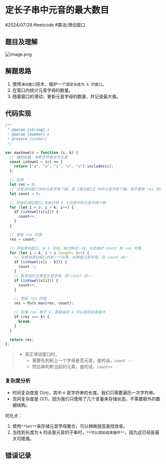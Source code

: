 
# 定长子串中元音的最大数目


#2024/07/28 #leetcode  #算法/滑动窗口

## 题目及理解

![image.png](https://832-1310531898.cos.ap-beijing.myqcloud.com/019ec18db0ccfeb560170c4fd4b24b5a.png)

## 解题思路

1. 使用`滑动窗口`技术，维护一个`固定长度为 k 的窗口`。
2. 在窗口内统计元音字母的数量。
3. 随着窗口的滑动，更新元音字母的数量，并记录最大值。

## 代码实现

```javascript
/**
 * @param {string} s
 * @param {number} k
 * @return {number}
 */

var maxVowels = function (s, k) {
  // 辅助函数：判断字符是否为元音
  const isVowel = (c) => {
    return ["a", "e", "i", "o", "u"].includes(c);
  };

  // 结果
  let res = 0;
  // 记录滑动窗口中的元音字母个数，即【滑动窗口】中的元音字母个数，用于更新 res 的值
  let count = 0;

  // 初始化滑动窗口,先统计前 k 个元素中的元音字母个数
  for (let i = 0; i < k; i++) {
    if (isVowel(s[i])) {
      count++;
    }
  }

  // 更新 res 的值
  res = count;

  // 开始滑动窗口，从 k 开始，每次移动一位，动态维护 count 和 res 的值
  for (let i = k; i < s.length; i++) {
    // 先移除滑动窗口的前一个元素，如果是元音字母，则 count 减一
    if (isVowel(s[i - k])) {
      count--;
    }
    // 新添加的元素是元音字母，则 count 加一
    if (isVowel(s[i])) {
      count++;
    }

    // 更新 res 的值
    res = Math.max(res, count);

    // 如果 res 等于 k，直接返回 k,可以提前结束循环
    if (res === k) {
      break;
    }
  }

  return res;
};

```

> - 真正滑动窗口时，
>    - 需要先判断上一个字母是否元音，是的话，`count --`
>    - 然后再判断当前的元素，是的话，`count++`

### 复杂度分析

- 时间复杂度是 O(n)，其中 n 是字符串的长度。我们只需要遍历一次字符串。
- 空间复杂度是 O(1)，因为我们只使用了几个变量来存储状态，不需要额外的数据结构。

优化点：

1. 使用`**Set**`来存储元音字母集合，可以稍微提高查找效率。
2. 当找到长度为 k 的全是元音的子串时，`**可以提前结束循环**`，因为这已经是最大可能值。

## 错误记录

